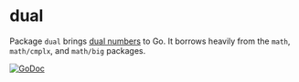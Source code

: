 # dual

Package `dual` brings [dual numbers](https://en.wikipedia.org/wiki/Dual_number) to Go. It borrows heavily from the `math`, `math/cmplx`, and `math/big` packages.

[![GoDoc](https://godoc.org/github.com/golang/gddo?status.svg)](https://godoc.org/github.com/meirizarrygelpi/dual)